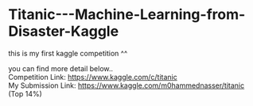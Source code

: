 # Titanic---Machine-Learning-from-Disaster-Kaggle
this is my first kaggle competition ^^

you can find more detail below.. <br>
Competition Link: https://www.kaggle.com/c/titanic <br>
My Submission Link: https://www.kaggle.com/m0hammednasser/titanic  (Top 14%)
